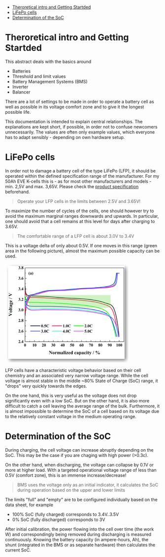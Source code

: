 - [Theroretical intro and Getting Startded](#theroretical-intro-and-getting-startded)
- [LiFePo cells](#lifepo-cells)
- [Determination of the SoC](#determination-of-the-soc)


# Theroretical intro and Getting Startded

This abstract deals with the basics around 
* Batteries
* Threshold and limit values
* Battery Management Systems (BMS)
* Inverter
* Balancer

There are a lot of settings to be made in order to operate a battery cell as well as possible in its voltage comfort zone and to give it the longest possible life.

This documentation is intended to explain central relationships. The explanations are kept short, if possible, in order not to confuse newcomers unnecessarily. The values are often only example values, which everyone has to adapt sensibly - depending on own hardware setup. 

# LiFePo cells

In order not to damage a battery cell of the type LiFePo (LFP), it should be operated within the defined specification range of the manufacturer. For my 50Ah EVE K-cells this is - as for most other manufacturers and models - min. 2,5V and max. 3,65V. Please check the [product specification](./LF50K3.2V-50Ah-Product-SpecificationVersion-D.pdf) beforehand.

> Operate your LFP cells in the limits between 2.5V and 3.65V!

To maximize the number of cycles of the cells, one should however try to avoid the maximum marginal ranges downwards and upwards. In particular, one should avoid that a cell remains at this level for days after charging to 3.65V.

> The comfortable range of a LFP cell is about 3.0V to 3.4V 

This is a voltage delta of only about 0.5V. If one moves in this range (green area in the following picture), almost the maximum possible capacity can be used. 

![LFP charging discharging](./lfp-charging-discharging-curve.png)

LFP cells have a characteristic voltage behavior based on their cell chemistry and an associated very narrow voltage range. While the cell voltage is almost stable in the middle ~80% State of Charge (SoC) range, it "drops" very quickly towards the edges. 

On the one hand, this is very useful as the voltage does not drop significantly even with a low SoC. But on the other hand, it is also more difficult to catch a cell leaving the average range of the bulk. Furthermore, it is almost impossible to determine the SoC of a cell based on its voltage due to the relatively constant voltage in the medium operating range. 

# Determination of the SoC

During charging, the cell voltage can increase abruptly depending on the SoC. This may be the case if you are chaging with high power (>0.3c). 

On the other hand, when discharging, the voltage can collapse by 0.1V or more at higher load. With a targeted operational voltage range of less than 0.5V (comfort zone), this is an immense increase/decrease!

> BMS uses the voltage only as an initial indicator, it calculates the SoC during operation based on the upper and lower limits 

The limits "full" and "empty" are to be configured individually based on the data sheet, for example

* 100% SoC (fully charged) corresponds to 3.4V..3.5V 
* 0% SoC (fully discharged) corresponds to 3V 

After initial calibration, the power flowing into the cell over time (the work W) and correspondingly being removed during discharging is measured continuously. Knowing the battery capacity (in ampere-hours, Ah), the shunt (integrated in the BMS or as separate hardware) then calculates the current SoC.
